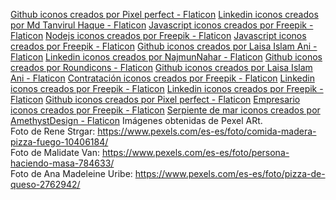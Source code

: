 <a href="https://www.flaticon.es/iconos-gratis/github" title="github iconos">Github iconos creados por Pixel perfect - Flaticon</a>
<a href="https://www.flaticon.es/iconos-gratis/linkedin" title="linkedin iconos">Linkedin iconos creados por Md Tanvirul Haque - Flaticon</a>
<a href="https://www.flaticon.es/iconos-gratis/javascript" title="javascript iconos">Javascript iconos creados por Freepik - Flaticon</a>
<a href="https://www.flaticon.es/iconos-gratis/nodejs" title="nodejs iconos">Nodejs iconos creados por Freepik - Flaticon</a>
<a href="https://www.flaticon.es/iconos-gratis/javascript" title="javascript iconos">Javascript iconos creados por Freepik - Flaticon</a>
<a href="https://www.flaticon.es/iconos-gratis/github" title="github iconos">Github iconos creados por Laisa Islam Ani - Flaticon</a>
<a href="https://www.flaticon.es/iconos-gratis/linkedin" title="linkedin iconos">Linkedin iconos creados por NajmunNahar - Flaticon</a>
<a href="https://www.flaticon.es/iconos-gratis/github" title="github iconos">Github iconos creados por Roundicons - Flaticon</a>
<a href="https://www.flaticon.es/iconos-gratis/github" title="github iconos">Github iconos creados por Laisa Islam Ani - Flaticon</a>
<a href="https://www.flaticon.es/iconos-gratis/contratacion" title="contratación iconos">Contratación iconos creados por Freepik - Flaticon</a>
<a href="https://www.flaticon.es/iconos-gratis/linkedin" title="linkedin iconos">Linkedin iconos creados por Freepik - Flaticon</a>
<a href="https://www.flaticon.es/iconos-gratis/linkedin" title="linkedin iconos">Linkedin iconos creados por Freepik - Flaticon</a>
<a href="https://www.flaticon.es/iconos-gratis/github" title="github iconos">Github iconos creados por Pixel perfect - Flaticon</a>
<a href="https://www.flaticon.es/iconos-gratis/empresario" title="empresario iconos">Empresario iconos creados por Freepik - Flaticon</a>
<a href="https://www.flaticon.es/iconos-gratis/serpiente-de-mar" title="serpiente de mar iconos">Serpiente de mar iconos creados por AmethystDesign - Flaticon</a>
Imágenes obtenidas de Pexel ARt.<br />
Foto de Rene Strgar: https://www.pexels.com/es-es/foto/comida-madera-pizza-fuego-10406184/<br />
Foto de Malidate Van: https://www.pexels.com/es-es/foto/persona-haciendo-masa-784633/<br />
Foto de Ana Madeleine Uribe: https://www.pexels.com/es-es/foto/pizza-de-queso-2762942/<br />
